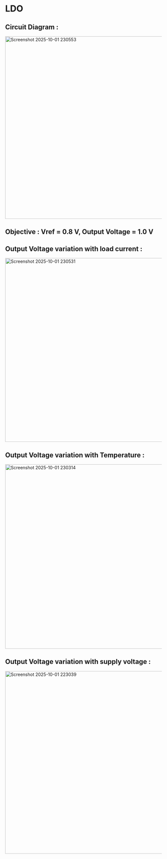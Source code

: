# LDO

## Circuit Diagram :
<img width="1282" height="587" alt="Screenshot 2025-10-01 230553" src="https://github.com/user-attachments/assets/5cffbdaa-d732-4bec-8a3b-ddb0b81b17eb" />

## Objective :  Vref = 0.8 V, Output Voltage = 1.0 V

## Output Voltage variation with load current :
<img width="1575" height="591" alt="Screenshot 2025-10-01 230531" src="https://github.com/user-attachments/assets/2d350a02-1889-42c5-a21e-3a087ce2c949" />

## Output Voltage variation with Temperature :
<img width="1576" height="593" alt="Screenshot 2025-10-01 230314" src="https://github.com/user-attachments/assets/1c15242e-e801-421e-a89b-867dfa6c5c55" />

## Output Voltage variation with supply voltage :
<img width="1693" height="587" alt="Screenshot 2025-10-01 223039" src="https://github.com/user-attachments/assets/f16c8876-977a-4f03-a4ff-537576c1c180" />
